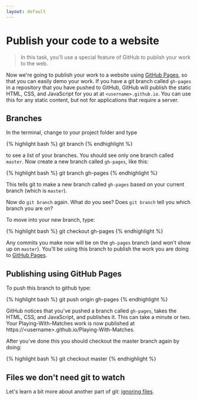 ```yaml
---
layout: default
---
```


<h1 data-task-number="5">Publish your code to a website</h1>

> In this task, you'll use a special feature of GitHub to publish your work to the web.

Now we're going to publish your work to a website using [GitHub Pages](https://pages.github.com/), so that you can easily demo your work. If you have a git branch called `gh-pages` in a repository that you have pushed to GitHub, GitHub will publish the static HTML, CSS, and JavaScript for you at at `<username>.github.io`. You can use this for any static content, but not for applications that require a server.

## Branches

In the terminal, change to your project folder and type

{% highlight bash %}
git branch
{% endhighlight %}

to see a list of your branches. You should see only one branch called `master`.
Now create a new branch called `gh-pages`, like this:

{% highlight bash %}
git branch gh-pages
{% endhighlight %}

This tells git to make a new branch called `gh-pages` based on your current branch (which is `master`).

Now do `git branch` again. What do you see? Does `git branch` tell you which branch you are on?

To move into your new branch, type:

{% highlight bash %}
git checkout gh-pages
{% endhighlight %}

Any commits you make now will be on the `gh-pages` branch (and won't show up on `master`). You'll be using this branch to publish the work you are doing to [GitHub Pages](https://pages.github.com/).

## Publishing using GitHub Pages

To push this branch to github type:

{% highlight bash %}
git push origin gh-pages
{% endhighlight %}

GitHub notices that you've pushed a branch called `gh-pages`, takes the HTML, CSS, and JavaScript, and publishes it. This can take a minute or two. Your Playing-With-Matches work is now published at https://&lt;username&gt;.github.io/Playing-With-Matches.

After you've done this you should checkout the master branch again by doing:

{% highlight bash %}
git checkout master
{% endhighlight %}

## Files we don't need git to watch

Let's learn a bit more about another part of git: [ignoring files](gitignore.html).
